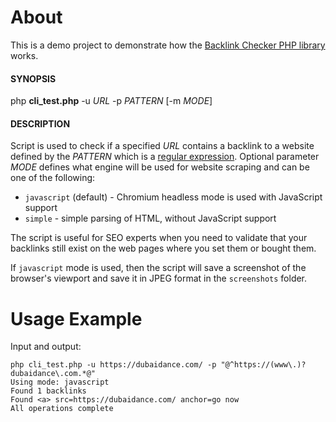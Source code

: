 # About 
This is a demo project to demonstrate how the [Backlink Checker PHP library](https://github.com/rvalitov/backlink-checker-php) works.

#### SYNOPSIS
php **cli_test.php** -u *URL* -p *PATTERN* [-m *MODE*]

#### DESCRIPTION
Script is used to check if a specified *URL* contains a backlink to a website defined by the *PATTERN* which is a [regular expression](https://en.wikipedia.org/wiki/Regular_expression). Optional parameter *MODE* defines what engine will be used for website scraping and can be one of the following:

- `javascript` (default) - Chromium headless mode is used with JavaScript support
- `simple` - simple parsing of HTML, without JavaScript support

The script is useful for SEO experts when you need to validate that your backlinks still exist on the web pages where you set them or bought them.

If `javascript` mode is used, then the script will save a screenshot of the browser's viewport and save it in JPEG format in the `screenshots` folder.

# Usage Example
Input and output:

```
php cli_test.php -u https://dubaidance.com/ -p "@^https://(www\.)?dubaidance\.com.*@"
Using mode: javascript
Found 1 backlinks
Found <a> src=https://dubaidance.com/ anchor=go now
All operations complete
```
